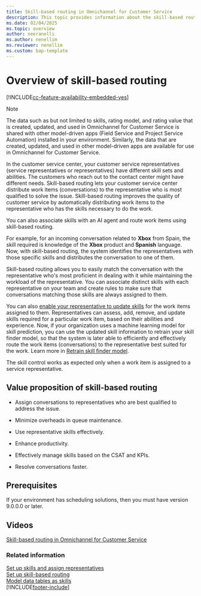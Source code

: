 ```yaml
---
title: Skill-based routing in Omnichannel for Customer Service
description: This topic provides information about the skill-based routing in the Omnichannel for Customer Service app to ensure that work items are assigned to the best-suited customer service representative.
ms.date: 02/04/2025
ms.topic: overview
author: neeranelli
ms.author: nenellim
ms.reviewer: nenellim
ms.custom: bap-template
---
```


# Overview of skill-based routing

[!INCLUDE[cc-feature-availability-embedded-yes](../../includes/cc-feature-availability-embedded-yes.md)]

> [!NOTE]
> The data such as but not limited to skills, rating model, and rating value that is created, updated, and used in Omnichannel for Customer Service is shared with other model-driven apps (Field Service and Project Service Automation) installed in your environment. Similarly, the data that are created, updated, and used in other model-driven apps are available for use in Omnichannel for Customer Service.

In the customer service center, your customer service representatives (service representatives or representatives) have different skill sets and abilities. The customers who reach out to the contact center might have different needs. Skill-based routing lets your customer service center distribute work items (conversations) to the representative who is most qualified to solve the issue. Skill-based routing improves the quality of customer service by automatically distributing work items to the representative who has the skills necessary to do the work.

You can also associate skills with an AI agent and route work items using skill-based routing.

For example, for an incoming conversation related to **Xbox** from Spain, the skill required is knowledge of the **Xbox** product and **Spanish** language. Now, with skill-based routing, the system identifies the representatives with those specific skills and distributes the conversation to one of them.

Skill-based routing allows you to easily match the conversation with the representative who's most proficient in dealing with it while maintaining the workload of the representative. You can associate distinct skills with each representative on your team and create rules to make sure that conversations matching those skills are always assigned to them.

You can also [enable your representative to update skills](allow-agents-update-skills.md) for the work items assigned to them. Representatives can assess, add, remove, and update skills required for a particular work item, based on their abilities and experience. Now, if your organization uses a machine learning model for skill prediction, you can use the updated skill information to retrain your skill finder model, so that the system is later able to efficiently and effectively route the work items (conversations) to the representative best suited for the work. Learn more in [Retrain skill finder model](set-up-isf-model.md#retrain-the-model-iteratively).

The skill control works as expected only when a work item is assigned to a service representative.

## Value proposition of skill-based routing

- Assign conversations to representatives who are best qualified to address the issue.

- Minimize overheads in queue maintenance.

- Use representative skills effectively.

- Enhance productivity.

- Effectively manage skills based on the CSAT and KPIs.

- Resolve conversations faster.

## Prerequisites

If your environment has scheduling solutions, then you must have version 9.0.0.0 or later.

## Videos

[Skill-based routing in Omnichannel for Customer Service](https://go.microsoft.com/fwlink/p/?linkid=2114717)


### Related information

[Set up skills and assign representatives](setup-skills-assign-agents.md)  
[Set up skill-based routing](set-up-skill-based-routing.md)  
[Model data tables as skills](model-tables-as-skills-ur.md)  
[!INCLUDE[footer-include](../../includes/footer-banner.md)]
